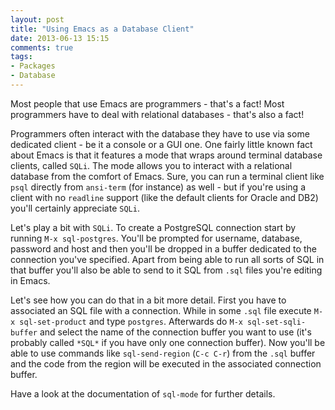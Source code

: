 ```yaml
---
layout: post
title: "Using Emacs as a Database Client"
date: 2013-06-13 15:15
comments: true
tags:
- Packages
- Database
---
```


Most people that use Emacs are programmers - that's a fact!
Most programmers have to deal with relational databases - that's also a fact!

Programmers often interact with the database they have to use via some
dedicated client - be it a console or a GUI one. One fairly little
known fact about Emacs is that it features a mode that wraps around
terminal database clients, called `SQLi`. The mode allows you to
interact with a relational database from the comfort of Emacs. Sure,
you can run a terminal client like `psql` directly from `ansi-term`
(for instance) as well - but if you're using a client with no
`readline` support (like the default clients for Oracle and DB2)
you'll certainly appreciate `SQLi`.

Let's play a bit with `SQLi`. To create a PostgreSQL connection start
by running `M-x sql-postgres`. You'll be prompted for username, database,
password and host and then you'll be dropped in a buffer dedicated to the
connection you've specified. Apart from being able to run all sorts of
SQL in that buffer you'll also be able to send to it SQL from `.sql`
files you're editing in Emacs.

Let's see how you can do that in a bit more detail.  First you have to
associated an SQL file with a connection. While in some `.sql` file
execute `M-x sql-set-product` and type `postgres`. Afterwards do `M-x
sql-set-sqli-buffer` and select the name of the connection buffer you
want to use (it's probably called `*SQL*` if you have only one
connection buffer).  Now you'll be able to use commands like
`sql-send-region` (`C-c C-r`) from the `.sql` buffer and the code from
the region will be executed in the associated connection buffer.

Have a look at the documentation of `sql-mode` for further details.
